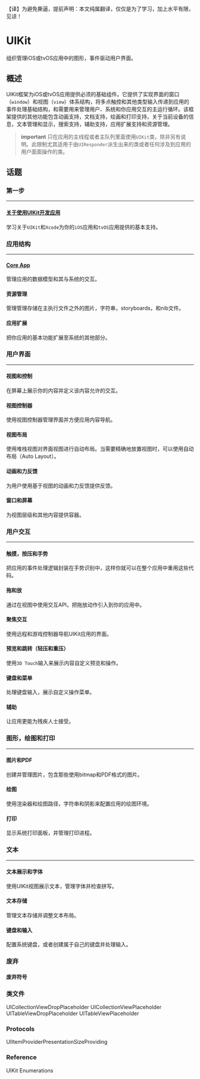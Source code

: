 【译】为避免撕逼，提前声明：本文纯属翻译，仅仅是为了学习，加上水平有限，见谅！

# UIKit
组织管理iOS或tvOS应用中的图形，事件驱动用户界面。

## 概述
UIKit框架为iOS或tvOS应用提供必须的基础组件。它提供了实现界面的窗口（`window`）和视图（`view`）体系结构，将多点触控和其他类型输入传递到应用的事件处理基础结构，和需要用来管理用户、系统和你应用交互的主运行循环。该框架提供的其他功能包含动画支持，文档支持，绘画和打印支持，关于当前设备的信息，文本管理和显示，搜索支持，辅助支持，应用扩展支持和资源管理。

> **important**
> 只在应用的主线程或者主队列里面使用`UIKit`类，除非另有说明。此限制尤其适用于由`UIResponder`派生出来的类或者任何涉及到应用的用户面面操作的类。

## 话题
### 第一步
---
#### [关于使用UIKit开发应用](https://juejin.im/user/5aaf336d5188253640013a10)
学习关于`UIKit`和`Xcode`为你的`iOS`应用和`tvOS`应用提供的基本支持。

### 应用结构
---
#### [Core App](https://github.com/singmiya/translate/blob/master/OC_REF/Core%20App.md)
管理应用的数据模型和其与系统的交互。

#### 资源管理
管理管理存储在主执行文件之外的图片，字符串，storyboards，和nib文件。

#### 应用扩展
把你应用的基本功能扩展至系统的其他部分。

### 用户界面
---
#### 视图和控制
在屏幕上展示你的内容并定义该内容允许的交互。

#### 视图控制器
使用视图控制器管理界面并方便应用内容导航。

#### 视图布局
使用堆栈视图对界面视图进行自动布局。当需要精确地放置视图时，可以使用自动布局（Auto Layout）。

#### 动画和力反馈
为用户使用基于视图的动画和力反馈提供反馈。

#### 窗口和屏幕
为视图层级和其他内容提供容器。

### 用户交互
---
#### 触摸，按压和手势
把应用的事件处理逻辑封装在手势识别中，这样你就可以在整个应用中重用这些代码。

#### 拖和放
通过在视图中使用交互API，把拖放动作引入到你的应用中。

#### 聚焦交互
使用远程和游戏控制器导航UIKit应用的界面。

#### 预览和跳转（轻压和重压）
使用`3D Touch`输入来展示内容自定义预览和操作。

#### 键盘和菜单
处理键盘输入，展示自定义操作菜单。

#### 辅助
让应用更能为残疾人士接受。

### 图形，绘图和打印
---
#### 图片和PDF
创建并管理图片，包含那些使用bitmap和PDF格式的图片。

#### 绘图
使用渲染器和绘图路径，字符串和阴影来配置应用的绘图环境。

#### 打印
显示系统打印面板，并管理打印进程。

### 文本
---
#### 文本展示和字体
使用UIKit视图展示文本，管理字体并检查拼写。

#### 文本存储
管理文本存储并调整文本布局。

#### 键盘和输入
配置系统键盘，或者创建属于自己的键盘并处理输入。

### 废弃
#### 废弃符号

### 类文件
UICollectionViewDropPlaceholder
UICollectionViewPlaceholder
UITableViewDropPlaceholder
UITableViewPlaceholder

### Protocols
UIItemProviderPresentationSizeProviding

### Reference
UIKit Enumerations

